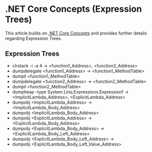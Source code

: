# .NET Core Concepts (Expression Trees)

This article builds on [.NET Core Concepts](./.NET%20Core%20Concepts%20(Summary).md) and provides further details regarding Expression Trees.

## Expression Trees

* clrstack -i -a 4 -> <function1_Address>, <function2_Address>
* dumpdelegate <function1_Address> -> <function1_MethodTable>
* dumpil <function1_MethodTable>
* dumpdelegate <function2_Address> -> <function2_MethodTable>
* dumpil <function2_MethodTable>
* dumpheap -type System.Linq.Expressions.Expression1 -> <ImplicitLambda_Address>, <ExplicitLambda_Address>
* dumpobj <ImplicitLambda_Address> -> <ImplicitLambda_Body_Address>
* dumpobj <ImplicitLambda_Body_Address>
* dumpobj <ExplicitLambda_Address> -> <ExplicitLambda_Body_Address>
* dumpobj <ExplicitLambda_Body_Address> -> <ExplicitLambda_Body_Left_Address>
* dumpobj <ExplicitLambda_Body_Left_Address> -> 
* dumpobj <ExplicitLambda_Body_Left_Value_Address>